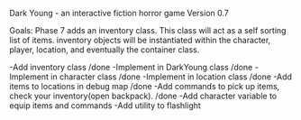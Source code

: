 Dark Young - an interactive fiction horror game
Version 0.7

Goals: Phase 7 adds an inventory class.  This class will act as a self sorting list of items. inventory objects  will be instantiated within the character, player, location, and eventually the container class.

-Add inventory class /done
-Implement in DarkYoung class /done
-Implement in character class /done
-Implement in location class /done
-Add items to locations in debug map /done
-Add commands to pick up items, check your inventory(open backpack). /done
-Add character variable to equip items and commands 
-Add utility to flashlight